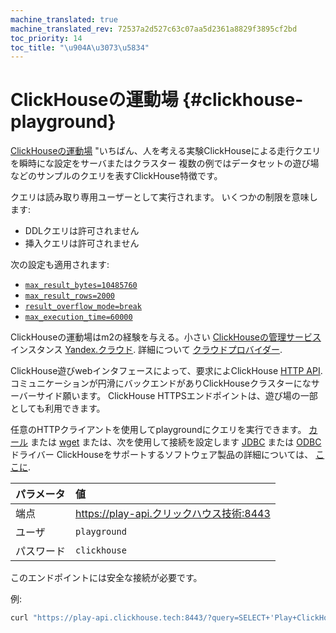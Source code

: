 ```yaml
---
machine_translated: true
machine_translated_rev: 72537a2d527c63c07aa5d2361a8829f3895cf2bd
toc_priority: 14
toc_title: "\u904A\u3073\u5834"
---
```


# ClickHouseの運動場 {#clickhouse-playground}

[ClickHouseの運動場](https://play.clickhouse.tech?file=welcome) "いちばん、人を考える実験ClickHouseによる走行クエリを瞬時にな設定をサーバまたはクラスター
複数の例ではデータセットの遊び場などのサンプルのクエリを表すClickHouse特徴です。

クエリは読み取り専用ユーザーとして実行されます。 いくつかの制限を意味します:

-   DDLクエリは許可されません
-   挿入クエリは許可されません

次の設定も適用されます:
- [`max_result_bytes=10485760`](../operations/settings/query_complexity/#max-result-bytes)
- [`max_result_rows=2000`](../operations/settings/query_complexity/#setting-max_result_rows)
- [`result_overflow_mode=break`](../operations/settings/query_complexity/#result-overflow-mode)
- [`max_execution_time=60000`](../operations/settings/query_complexity/#max-execution-time)

ClickHouseの運動場はm2の経験を与える。小さい
[ClickHouseの管理サービス](https://cloud.yandex.com/services/managed-clickhouse)
インスタンス [Yandex.クラウド](https://cloud.yandex.com/).
詳細について [クラウドプロバイダー](../commercial/cloud.md).

ClickHouse遊びwebインタフェースによって、要求によClickHouse [HTTP API](../interfaces/http.md).
コミュニケーションが円滑にバックエンドがありClickHouseクラスターになサーバーサイド願います。
ClickHouse HTTPSエンドポイントは、遊び場の一部としても利用できます。

任意のHTTPクライアントを使用してplaygroundにクエリを実行できます。 [カール](https://curl.haxx.se) または [wget](https://www.gnu.org/software/wget/) または、次を使用して接続を設定します [JDBC](../interfaces/jdbc.md) または [ODBC](../interfaces/odbc.md) ドライバー
ClickHouseをサポートするソフトウェア製品の詳細については、 [ここに](../interfaces/index.md).

| パラメータ | 値                                       |
|:-----------|:-----------------------------------------|
| 端点       | https://play-api.クリックハウス技術:8443 |
| ユーザ     | `playground`                             |
| パスワード | `clickhouse`                             |

このエンドポイントには安全な接続が必要です。

例:

``` bash
curl "https://play-api.clickhouse.tech:8443/?query=SELECT+'Play+ClickHouse!';&user=playground&password=clickhouse&database=datasets"
```
